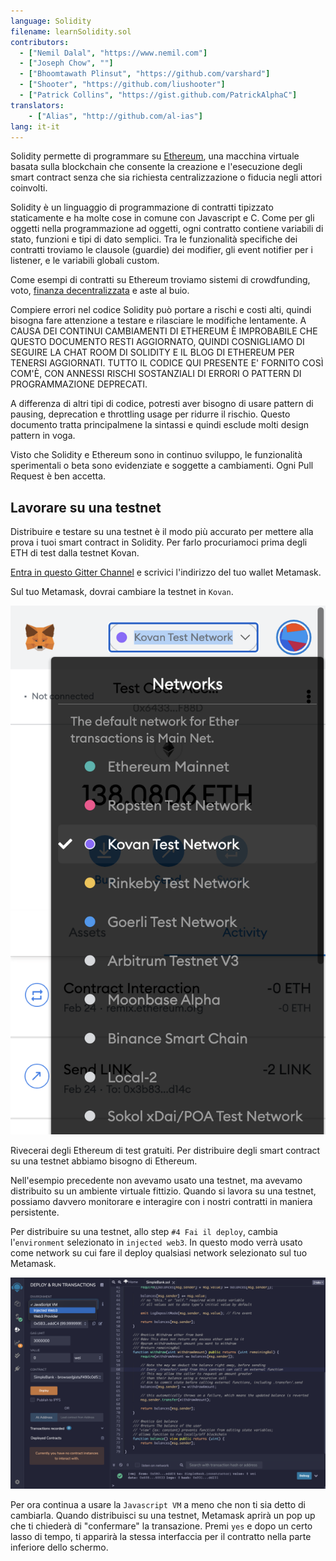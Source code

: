 ```yaml
---
language: Solidity
filename: learnSolidity.sol
contributors:
  - ["Nemil Dalal", "https://www.nemil.com"]
  - ["Joseph Chow", ""]
  - ["Bhoomtawath Plinsut", "https://github.com/varshard"]
  - ["Shooter", "https://github.com/liushooter"]
  - ["Patrick Collins", "https://gist.github.com/PatrickAlphaC"]
translators:
    - ["Alias", "http://github.com/al-ias"]
lang: it-it
---
```


Solidity permette di programmare su [Ethereum](https://www.ethereum.org/), una
macchina virtuale basata sulla blockchain che consente la creazione e
l'esecuzione degli smart contract senza che sia richiesta centralizzazione o
fiducia negli attori coinvolti.

Solidity è un linguaggio di programmazione di contratti tipizzato staticamente e
ha molte cose in comune con Javascript e C. Come per gli oggetti nella
programmazione ad oggetti, ogni contratto contiene variabili di stato, funzioni
e tipi di dato semplici. Tra le funzionalità specifiche dei contratti troviamo
le clausole (guardie) dei modifier, gli event notifier per i listener, e le
variabili globali custom.

Come esempi di contratti su Ethereum troviamo sistemi di crowdfunding, voto,
[finanza decentralizzata](https://defipulse.com/) e aste al buio.

Compiere errori nel codice Solidity può portare a rischi e costi alti, quindi
bisogna fare attenzione a testare e rilasciare le modifiche lentamente. A
CAUSA DEI CONTINUI CAMBIAMENTI DI ETHEREUM È IMPROBABILE CHE QUESTO DOCUMENTO
RESTI AGGIORNATO, QUINDI COSNIGLIAMO DI SEGUIRE LA CHAT ROOM DI SOLIDITY E IL
BLOG DI ETHEREUM PER TENERSI AGGIORNATI. TUTTO IL CODICE QUI PRESENTE E' FORNITO
COSÌ COM'È, CON ANNESSI RISCHI SOSTANZIALI DI ERRORI O PATTERN DI PROGRAMMAZIONE
DEPRECATI. 

A differenza di altri tipi di codice, potresti aver bisogno di usare pattern di
pausing, deprecation e throttling usage per ridurre il rischio. Questo documento
tratta principalmene la sintassi e quindi esclude molti design pattern in voga.

Visto che Solidity e Ethereum sono in continuo sviluppo, le funzionalità
sperimentali o beta sono evidenziate e soggette a cambiamenti. Ogni Pull Request
è ben accetta.


## Lavorare su una testnet

Distribuire e testare su una testnet è il modo più accurato per mettere alla
prova i tuoi smart contract in Solidity. Per farlo procuriamoci prima degli ETH
di test dalla testnet Kovan.

[Entra in questo Gitter Channel](https://gitter.im/kovan-testnet/faucet) e
scrivici l'indirizzo del tuo wallet Metamask.

Sul tuo Metamask, dovrai cambiare la testnet in `Kovan`.

![Solidity-in-remix](../images/solidity/metamask-kovan.png)

Rivecerai degli Ethereum di test gratuiti. Per distribuire degli smart contract
su una testnet abbiamo bisogno di Ethereum.

Nell'esempio precedente non avevamo usato una testnet, ma avevamo distribuito
su un ambiente virtuale fittizio. Quando si lavora su una testnet, possiamo
davvero monitorare e interagire con i nostri contratti in maniera persistente.

Per distribuire su una testnet, allo step `#4 Fai il deploy`, cambia
l'`environment` selezionato in `injected web3`. In questo modo verrà usato
come network su cui fare il deploy qualsiasi network selezionato sul tuo
Metamask.

![Solidity-in-remix](../images/solidity/remix-testnet.png)

Per ora continua a usare la `Javascript VM` a meno che non ti sia detto di cambiarla. Quando distribuisci su una testnet, Metamask aprirà un pop up che
ti chiederà di "confermare" la transazione. Premi `yes` e dopo un certo lasso
di tempo, ti apparirà la stessa interfaccia per il contratto nella parte
inferiore dello schermo.